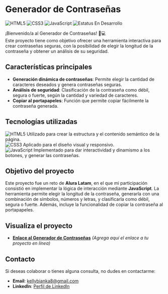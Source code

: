# **Generador de Contraseñas**  
<p align="start">
  <img src="https://img.shields.io/badge/HTML5-orange?style=for-the-badge&logo=html5&logoColor=white" alt="HTML5">
  <img src="https://img.shields.io/badge/CSS3-blue?style=for-the-badge&logo=css3&logoColor=white" alt="CSS3">
  <img src="https://img.shields.io/badge/JavaScript-yellow?style=for-the-badge&logo=javascript&logoColor=white" alt="JavaScript">
  <img src="https://img.shields.io/badge/Estatus-%20Terminado-yellow?style=for-the-badge" alt="Estatus En Desarrollo">
</p>

¡Bienvenido/a al Generador de Contraseñas! 🔐💻  
Este proyecto tiene como objetivo ofrecer una herramienta interactiva para crear contraseñas seguras, con la posibilidad de elegir la longitud de la contraseña y obtener un análisis de su seguridad.

## **Características principales**  
- **Generación dinámica de contraseñas**: Permite elegir la cantidad de caracteres deseados y genera contraseñas seguras.  
- **Análisis de seguridad**: Clasificación de la contraseña como débil, segura o fuerte, según la cantidad y variedad de caracteres.  
- **Copiar al portapapeles**: Función que permite copiar fácilmente la contraseña generada.  

## **Tecnologías utilizadas**  
<img src="https://img.shields.io/badge/HTML5-orange?style=flat-square&logo=html5&logoColor=white" alt="HTML5"> Utilizado para crear la estructura y el contenido semántico de la página.  
<img src="https://img.shields.io/badge/CSS3-blue?style=flat-square&logo=css3&logoColor=white" alt="CSS3"> Aplicado para el diseño visual y responsivo.  
<img src="https://img.shields.io/badge/JavaScript-yellow?style=flat-square&logo=javascript&logoColor=white" alt="JavaScript"> Implementado para dar interactividad y dinamismo a los botones, y generar las contraseñas.

## **Objetivo del proyecto**  
Este proyecto fue un reto de **Alura Latam**, en el que mi participación consistió en implementar la lógica de interacción mediante **JavaScript**. La herramienta permite elegir la longitud de la contraseña, generarla con una combinación de símbolos, números y letras, y clasificarla como débil, segura o fuerte. Además, incluye la funcionalidad de copiar la contraseña al portapapeles.

## **Visualiza el proyecto**  
- **[Enlace al Generador de Contraseñas](https://tu-enlace-aqui.com)** *(Agrega aquí el enlace a tu proyecto en línea)*  

## **Contacto**  
Si deseas colaborar o tienes alguna consulta, no dudes en contactarme:  
- **Email**: [kellybianka8@gmail.com](mailto:kellybianka8@gmail.com)  
- **LinkedIn**: [Perfil de LinkedIn](https://www.linkedin.com/in/bianka-kelly/)  
